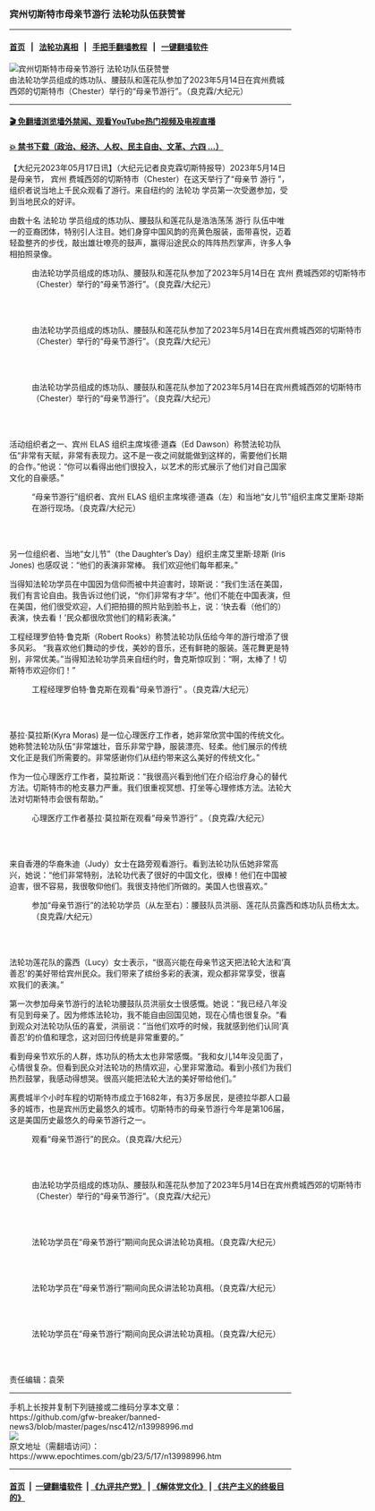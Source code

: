 ### 宾州切斯特市母亲节游行 法轮功队伍获赞誉
------------------------

#### [首页](https://github.com/gfw-breaker/banned-news3/blob/master/README.md) &nbsp;&nbsp;|&nbsp;&nbsp; [法轮功真相](https://github.com/begood0513/basic/blob/master/README.md)  &nbsp;&nbsp;|&nbsp;&nbsp; [手把手翻墙教程](https://github.com/gfw-breaker/guides/wiki)  &nbsp;&nbsp;|&nbsp;&nbsp; [一键翻墙软件](https://github.com/gfw-breaker/nogfw/blob/master/README.md)  



<div><img alt="宾州切斯特市母亲节游行 法轮功队伍获赞誉" class="attachment-djy_600_400 size-djy_600_400 wp-post-image" src="https://i.epochtimes.com/assets/uploads/2023/05/id13999000-P5-copy-600x400.jpg"/>
<div class="caption">
 由法轮功学员组成的炼功队、腰鼓队和莲花队参加了2023年5月14日在宾州费城西郊的切斯特市（Chester）举行的“母亲节游行”。（良克霖/大纪元）
</div></div><hr/>

#### [ 🎬  免翻墙浏览墙外禁闻、观看YouTube热门视频及电视直播](https://github.com/gfw-breaker/HelloWorld)

#### [ 💥  禁书下载（政治、经济、人权、民主自由、文革、六四 ...）](https://github.com/gfw-breaker/books/blob/master/README.md)

<div><p>
 【大纪元2023年05月17日讯】（大纪元记者良克霖切斯特报导）2023年5月14日是母亲节，
 <ok href="https://www.epochtimes.com/gb/tag/%E5%AE%BE%E5%B7%9E.html">
  宾州
 </ok>
 费城西郊的切斯特市（Chester）在这天举行了“母亲节
 <ok href="https://www.epochtimes.com/gb/tag/%E6%B8%B8%E8%A1%8C.html">
  游行
 </ok>
 ”，组织者说当地上千民众观看了游行。来自纽约的
 <ok href="https://www.epochtimes.com/gb/tag/%E6%B3%95%E8%BD%AE%E5%8A%9F.html">
  法轮功
 </ok>
 学员第一次受邀参加，受到当地民众的好评。
</p>
<p>
 由数十名
 <ok href="https://www.epochtimes.com/gb/tag/%E6%B3%95%E8%BD%AE%E5%8A%9F.html">
  法轮功
 </ok>
 学员组成的炼功队、腰鼓队和莲花队是浩浩荡荡
 <ok href="https://www.epochtimes.com/gb/tag/%E6%B8%B8%E8%A1%8C.html">
  游行
 </ok>
 队伍中唯一的亚裔团体，特别引人注目。她们身穿中国风韵的亮黄色服装，面带喜悦，迈着轻盈整齐的步伐，敲出雄壮嘹亮的鼓声，赢得沿途民众的阵阵热烈掌声，许多人争相拍照录像。
</p>
<figure aria-describedby="caption-attachment-13999004" class="wp-caption aligncenter" id="attachment_13999004" style="width: 600px">
 <ok href="https://i.epochtimes.com/assets/uploads/2023/05/id13999004-P1-copy-e1684338120919.jpg" target="_blank">
  <img alt="" class="size-full wp-image-13999004" src="https://i.epochtimes.com/assets/uploads/2023/05/id13999004-P1-copy-e1684338120919.jpg"/>
 </ok>
 <br/><figcaption class="wp-caption-text" id="caption-attachment-13999004">
  由法轮功学员组成的炼功队、腰鼓队和莲花队参加了2023年5月14日在
  <ok href="https://www.epochtimes.com/gb/tag/%E5%AE%BE%E5%B7%9E.html">
   宾州
  </ok>
  费城西郊的切斯特市（Chester）举行的“母亲节游行”。（良克霖/大纪元）
 </figcaption><br/>
</figure><br/>
<figure aria-describedby="caption-attachment-13999008" class="wp-caption aligncenter" id="attachment_13999008" style="width: 600px">
 <ok href="https://i.epochtimes.com/assets/uploads/2023/05/id13999008-P4-copy-e1684338165425.jpg" target="_blank">
  <img alt="" class="size-full wp-image-13999008" src="https://i.epochtimes.com/assets/uploads/2023/05/id13999008-P4-copy-e1684338165425.jpg"/>
 </ok>
 <br/><figcaption class="wp-caption-text" id="caption-attachment-13999008">
  由法轮功学员组成的炼功队、腰鼓队和莲花队参加了2023年5月14日在宾州费城西郊的切斯特市（Chester）举行的“母亲节游行”。（良克霖/大纪元）
 </figcaption><br/>
</figure><br/>
<figure aria-describedby="caption-attachment-13999006" class="wp-caption aligncenter" id="attachment_13999006" style="width: 600px">
 <ok href="https://i.epochtimes.com/assets/uploads/2023/05/id13999006-P3-copy-e1684338192963.jpg" target="_blank">
  <img alt="" class="size-full wp-image-13999006" src="https://i.epochtimes.com/assets/uploads/2023/05/id13999006-P3-copy-e1684338192963.jpg"/>
 </ok>
 <br/><figcaption class="wp-caption-text" id="caption-attachment-13999006">
  由法轮功学员组成的炼功队、腰鼓队和莲花队参加了2023年5月14日在宾州费城西郊的切斯特市（Chester）举行的“母亲节游行”。（良克霖/大纪元）
 </figcaption><br/>
</figure><br/>
<p>
 活动组织者之一、宾州 ELAS 组织主席埃德·道森（Ed Dawson）称赞法轮功队伍“非常有天赋，非常有表现力。这不是一夜之间就能做到这样的，需要他们长期的合作。”他说：“你可以看得出他们很投入，以艺术的形式展示了他们对自己国家文化的自豪感。”
</p>
<figure aria-describedby="caption-attachment-13999014" class="wp-caption aligncenter" id="attachment_13999014" style="width: 600px">
 <ok href="https://i.epochtimes.com/assets/uploads/2023/05/id13999014-P11-copy-e1684337622765.jpg" target="_blank">
  <img alt="" class="size-full wp-image-13999014" src="https://i.epochtimes.com/assets/uploads/2023/05/id13999014-P11-copy-e1684337622765.jpg"/>
 </ok>
 <br/><figcaption class="wp-caption-text" id="caption-attachment-13999014">
  “母亲节游行”组织者、宾州 ELAS 组织主席埃德·道森（左）和当地“女儿节”组织主席艾里斯·琼斯在游行现场。（良克霖/大纪元）
 </figcaption><br/>
</figure><br/>
<p>
 另一位组织者、当地“女儿节”（the Daughter’s Day）组织主席艾里斯·琼斯 (Iris Jones) 也感叹说：“他们的表演非常棒。 我们欢迎他们每年都来。”
</p>
<p>
 当得知法轮功学员在中国因为信仰而被中共迫害时，琼斯说：“我们生活在美国，我们有言论自由。我告诉过他们说，“你们非常有才华”。他们不能在中国表演，但在美国，他们很受欢迎，人们把拍摄的照片贴到脸书上，说：‘快去看（他们的）表演，快去看！’民众都很欣赏他们的精彩表演。”
</p>
<p>
 工程经理罗伯特·鲁克斯（Robert Rooks）称赞法轮功队伍给今年的游行增添了很多风彩。 “我喜欢他们舞动的步伐，美妙的音乐，还有鲜艳的服装。莲花舞更是特别，非常优美。”当得知法轮功学员来自纽约时，鲁克斯惊叹到：“啊，太棒了！切斯特市欢迎你们！”
</p>
<figure aria-describedby="caption-attachment-13999015" class="wp-caption aligncenter" id="attachment_13999015" style="width: 600px">
 <ok href="https://i.epochtimes.com/assets/uploads/2023/05/id13999015-P12-copy-e1684337902965.jpg" target="_blank">
  <img alt="" class="size-full wp-image-13999015" src="https://i.epochtimes.com/assets/uploads/2023/05/id13999015-P12-copy-e1684337902965.jpg"/>
 </ok>
 <br/><figcaption class="wp-caption-text" id="caption-attachment-13999015">
  工程经理罗伯特·鲁克斯在观看“母亲节游行” 。（良克霖/大纪元）
 </figcaption><br/>
</figure><br/>
<p>
 基拉·莫拉斯(Kyra Moras) 是一位心理医疗工作者，她非常欣赏中国的传统文化。她称赞法轮功队伍“非常雄壮，音乐非常宁静，服装漂亮、轻柔。他们展示的传统文化正是我们所需要的。非常感谢你们从纽约带来这么美好的传统文化。”
</p>
<p>
 作为一位心理医疗工作者，莫拉斯说：“我很高兴看到他们在介绍治疗身心的替代方法。切斯特市的枪支暴力严重。我们很重视冥想、打坐等心理修炼方法。法轮大法对切斯特市会很有帮助。”
</p>
<figure aria-describedby="caption-attachment-13999016" class="wp-caption aligncenter" id="attachment_13999016" style="width: 600px">
 <ok href="https://i.epochtimes.com/assets/uploads/2023/05/id13999016-P13-copy-e1684337979338.jpg" target="_blank">
  <img alt="" class="size-full wp-image-13999016" src="https://i.epochtimes.com/assets/uploads/2023/05/id13999016-P13-copy-e1684337979338.jpg"/>
 </ok>
 <br/><figcaption class="wp-caption-text" id="caption-attachment-13999016">
  心理医疗工作者基拉·莫拉斯在观看“母亲节游行” 。（良克霖/大纪元）
 </figcaption><br/>
</figure><br/>
<p>
 来自香港的华裔朱迪（Judy）女士在路旁观看游行。看到法轮功队伍她非常高兴，她说：“他们非常特别，法轮功代表了很好的中国文化，很棒！他们在中国被迫害，很不容易，我很敬仰他们。我很支持他们所做的。美国人也很喜欢。”
</p>
<figure aria-describedby="caption-attachment-13999013" class="wp-caption aligncenter" id="attachment_13999013" style="width: 600px">
 <ok href="https://i.epochtimes.com/assets/uploads/2023/05/id13999013-P10-copy-e1684338040115.jpg" target="_blank">
  <img alt="" class="size-full wp-image-13999013" src="https://i.epochtimes.com/assets/uploads/2023/05/id13999013-P10-copy-e1684338040115.jpg"/>
 </ok>
 <br/><figcaption class="wp-caption-text" id="caption-attachment-13999013">
  参加“母亲节游行”的法轮功学员（从左至右）：腰鼓队员洪丽、莲花队员露西和炼功队员杨太太。（良克霖/大纪元）
 </figcaption><br/>
</figure><br/>
<p>
 法轮功莲花队的露西（Lucy）女士表示，“很高兴能在母亲节这天把法轮大法和‘真善忍’的美好带给宾州民众。我们带来了缤纷多彩的表演，观众都非常享受，很喜欢我们的表演。”
</p>
<p>
 第一次参加母亲节游行的法轮功腰鼓队员洪丽女士很感慨。她说：“我已经八年没有见到母亲了。因为修炼法轮功，我不能自由回国见她，现在心情也很复杂。“看到观众对法轮功队伍的喜爱，洪丽说：”当他们欢呼的时候，我就感到他们认同‘真善忍’的价值和理念，这对回归传统是非常重要的。”
</p>
<p>
 看到母亲节欢乐的人群，炼功队的杨太太也非常感慨。“我和女儿14年没见面了，心情很复杂。但看到民众对法轮功的热情欢迎，心里非常激动。看到小孩们为我们热烈鼓掌，我感动得想哭。很高兴能把法轮大法的美好带给他们。”
</p>
<p>
 离费城半个小时车程的切斯特市成立于1682年，有3万多居民，是德拉华郡人口最多的城市，也是宾州历史最悠久的城市。切斯特市的母亲节游行今年是第106届，这是美国历史最悠久的母亲节游行之一。
</p>
<figure aria-describedby="caption-attachment-13999012" class="wp-caption aligncenter" id="attachment_13999012" style="width: 600px">
 <ok href="https://i.epochtimes.com/assets/uploads/2023/05/id13999012-P9-e1684337823141.jpg" target="_blank">
  <img alt="" class="size-full wp-image-13999012" src="https://i.epochtimes.com/assets/uploads/2023/05/id13999012-P9-e1684337823141.jpg"/>
 </ok>
 <br/><figcaption class="wp-caption-text" id="caption-attachment-13999012">
  观看“母亲节游行”的民众。（良克霖/大纪元）
 </figcaption><br/>
</figure><br/>
<figure aria-describedby="caption-attachment-13999005" class="wp-caption aligncenter" id="attachment_13999005" style="width: 600px">
 <ok href="https://i.epochtimes.com/assets/uploads/2023/05/id13999005-P2-copy-e1684338236455.jpg" target="_blank">
  <img alt="" class="size-full wp-image-13999005" src="https://i.epochtimes.com/assets/uploads/2023/05/id13999005-P2-copy-e1684338236455.jpg"/>
 </ok>
 <br/><figcaption class="wp-caption-text" id="caption-attachment-13999005">
  由法轮功学员组成的炼功队、腰鼓队和莲花队参加了2023年5月14日在宾州费城西郊的切斯特市（Chester）举行的“母亲节游行”。（良克霖/大纪元）
 </figcaption><br/>
</figure><br/>
<figure aria-describedby="caption-attachment-13999010" class="wp-caption aligncenter" id="attachment_13999010" style="width: 600px">
 <ok href="https://i.epochtimes.com/assets/uploads/2023/05/id13999010-P7-copy-e1684338262162.jpg" target="_blank">
  <img alt="" class="size-full wp-image-13999010" src="https://i.epochtimes.com/assets/uploads/2023/05/id13999010-P7-copy-e1684338262162.jpg"/>
 </ok>
 <br/><figcaption class="wp-caption-text" id="caption-attachment-13999010">
  法轮功学员在“母亲节游行”期间向民众讲法轮功真相。（良克霖/大纪元）
 </figcaption><br/>
</figure><br/>
<figure aria-describedby="caption-attachment-13999009" class="wp-caption aligncenter" id="attachment_13999009" style="width: 600px">
 <ok href="https://i.epochtimes.com/assets/uploads/2023/05/id13999009-P6-copy-e1684338295546.jpg" target="_blank">
  <img alt="" class="size-full wp-image-13999009" src="https://i.epochtimes.com/assets/uploads/2023/05/id13999009-P6-copy-e1684338295546.jpg"/>
 </ok>
 <br/><figcaption class="wp-caption-text" id="caption-attachment-13999009">
  法轮功学员在“母亲节游行”期间向民众讲法轮功真相。（良克霖/大纪元）
 </figcaption><br/>
</figure><br/>
<figure aria-describedby="caption-attachment-13999011" class="wp-caption aligncenter" id="attachment_13999011" style="width: 600px">
 <ok href="https://i.epochtimes.com/assets/uploads/2023/05/id13999011-P8-copy-e1684338318602.jpg" target="_blank">
  <img alt="" class="size-full wp-image-13999011" src="https://i.epochtimes.com/assets/uploads/2023/05/id13999011-P8-copy-e1684338318602.jpg"/>
 </ok>
 <br/><figcaption class="wp-caption-text" id="caption-attachment-13999011">
  法轮功学员在“母亲节游行”期间向民众讲法轮功真相。（良克霖/大纪元）
 </figcaption><br/>
</figure><br/>
<p>
 责任编辑：袁荣
</p>
</div>
<hr/>
手机上长按并复制下列链接或二维码分享本文章：<br/>
https://github.com/gfw-breaker/banned-news3/blob/master/pages/nsc412/n13998996.md <br/>
<a href='https://github.com/gfw-breaker/banned-news3/blob/master/pages/nsc412/n13998996.md'><img src='https://github.com/gfw-breaker/banned-news3/blob/master/pages/nsc412/n13998996.md.png'/></a> <br/>
原文地址（需翻墙访问）：https://www.epochtimes.com/gb/23/5/17/n13998996.htm


------------------------
#### [首页](https://github.com/gfw-breaker/banned-news3/blob/master/README.md) &nbsp;|&nbsp; [一键翻墙软件](https://github.com/gfw-breaker/nogfw/blob/master/README.md) &nbsp;| [《九评共产党》](https://github.com/gfw-breaker/9ping.md/blob/master/README.md#九评之一评共产党是什么) | [《解体党文化》](https://github.com/gfw-breaker/jtdwh.md/blob/master/README.md) | [《共产主义的终极目的》](https://github.com/gfw-breaker/gczydzjmd.md/blob/master/README.md)


<img src='http://gfw-breaker.win/banned-news3/pages/nsc412/n13998996.md' width='0px' height='0px'/>